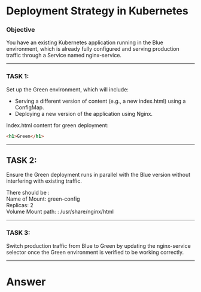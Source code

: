 # Deployment Strategy in Kubernetes

### Objective

You have an existing Kubernetes application running in the Blue environment, which is already fully configured and serving production traffic through a Service named nginx-service.

---

### TASK 1: 
Set up the Green environment, which will include:

- Serving a different version of content (e.g., a new index.html) using a ConfigMap.
- Deploying a new version of the application using Nginx.

Index.html content for green deployment: 
```html
<h1>Green</h1>
```

---

## TASK 2: 
Ensure the Green deployment runs in parallel with the Blue version without interfering with existing traffic.

There should be :
<br>Name of Mount: green-config
<br>Replicas: 2
<br>Volume Mount path: : /usr/share/nginx/html

---

### TASK 3: 
Switch production traffic from Blue to Green by updating the nginx-service selector once the Green environment is verified to be working correctly.

---

# Answer
